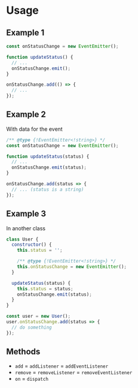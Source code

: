 # Usage

## Example 1
```js
const onStatusChange = new EventEmitter();

function updateStatus() {
  // ...
  onStatusChange.emit();
}

onStatusChange.add(() => {
  // ...
});
```

## Example 2
With data for the event

```js
/** @type {!EventEmitter<!string>} */
const onStatusChange = new EventEmitter();

function updateStatus(status) {
  // ...
  onStatusChange.emit(status);
}

onStatusChange.add(status => {
  // ... (status is a string)
});
```

## Example 3
In another class

```js
class User {
  constructor() {
    this.status = '';

    /** @type {!EventEmitter<!string>} */
    this.onStatusChange = new EventEmitter();
  }

  updateStatus(status) {
    this.status = status;
    onStatusChange.emit(status);
  }
}

const user = new User();
user.onStatusChange.add(status => {
  // do something
});
```

## Methods

- `add` = `addListener` = `addEventListener`
- `remove` = `removeListener` = `removeEventListener`
- `on` = `dispatch`
